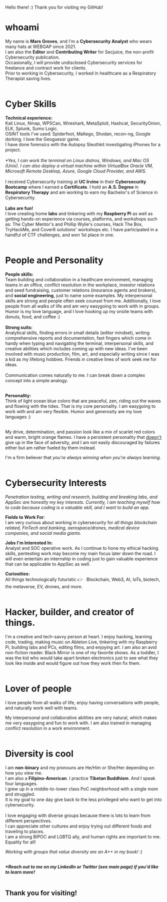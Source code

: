 


Hello there! :) Thank you for visiting my GitHub!


# whoami

My name is <b>Mars Groves</b>, and I'm a <b>Cybersecurity Analyst</b> who wears many hats at WEBGAP since 2021.
<br>
I am also the <b>Editor</b> and <b>Contributing Writer</b> for Secjuice, the non-profit Cybersecurity publication.
<br>
Occasionally, I will provide undisclosed Cybersecurity services for freelance and contract work for clients. <br>
Prior to working in Cybersecurity, I worked in healthcare as a Respiratory Therapist saving lives.
<br><br>
# Cyber Skills
<b>Technical experience:</b> <br>
Kali Linux, Nmap, WPSCan, Wireshark, MetaSploit, Hashcat, SecurityOnion, ELK, Splunk, Sumo Logic. 
<br>OSINT tools I've used: Spiderfoot, Maltego, Shodan, recon-ng, Google dorking. I love the Geoguessr game.<br>
I have done forensics with the Autopsy Sleuthkit investigating iPhones for a project.
<br><br>
<i>*Yes, I can work the terminal on Linux distros, Windows, and Mac OS (Unix). I can also deploy a virtual machine within VirtualBox Oracle VM, Microsoft Remote Desktop, Azure, Google Cloud Provider, and AWS.</i> <br><br>
I received Cybersecurity training at <b>UC Irvine</b> in their <b>Cybersecurity Bootcamp</b> where I earned a <b>Certificate</b>. I hold an <b>A.S. Degree</b> in <b>Respiratory Therapy</b> and am working to earn my Bachelor's of Science in Cybersecurity. 
<br><br>
<b>Labs are fun!</b><br>
I love creating home <b>labs</b> and tinkering with my <b>Raspberry Pi</b> as well as getting hands-on experience via courses, platforms, and workshops such as: The Cyber Mentor's and Phillip Wylie's courses, Hack The Box, TryHackMe, and Cover6 solutions' workshops etc. I have participated in a handful of CTF challenges, and won 1st place in one.
<br><br>
# People and Personality</b><br>
<b>People skills:</b>
<br>Team building and collaboration in a healthcare environment, managing teams in an office, conflict resolution in the workplace, investor relations and seed fundraising, customer relations (insurance agents and brokers), and <b>social engineering</b>, just to name some examples. My interpersonal skills are strong and people often seek counsel from me. Additionally, I love people from all walks of life and am very easygoing to work with in groups. Humor is my love language, and I love hooking up my onsite teams with donuts, food, and coffee :)<br><br>
<b>Strong suits:</b><br>
Analytical skills, finding errors in small details (editor mindset), writing comprehensive reports and documentation, fast fingers which come in handy when typing and navigating the terminal, interpersonal skills, and creative abilities which includes coming up with new ideas. I've been involved with music production, film, art, and especially writing since I was a kid as my lifelong hobbies. Friends in creative lines of work seek me for ideas.
<br><br>Communication comes naturally to me. I can break down a complex concept into a simple analogy. 

<br>
<b>Personality:</b><br>
Think of light ocean blue colors that are peaceful, zen, riding out the waves and flowing with the tides. That is my core personality. I am easygoing to work with and am very flexible. Humor and generosity are my love languages :) <br><br>

My drive, determination, and passion look like a mix of scarlet red colors and warm, bright orange flames. I have a persistent personality that <u>doesn't</u> give up in the face of adversity, and I am not easily discouraged by failures either but am rather fueled by them instead.

I'm a firm believer that <i>you're always winning when you're always learning.</i> 
<br><br>
# Cybersecurity Interests <br>
<i>Penetration testing, writing and research, building and breaking labs, and AppSec are honestly my key interests. Currently, I am teaching myself how to code because coding is a valuable skill, and I want to build an app.</i>

<b>Fields to Work For</b>:<br>
I am very curious about working in cybersecurity for <i>all things blockchain related, FinTech and banking, aerospace/drones, medical device companies, and social media giants.</i> 

<b>Jobs I'm Interested In:</b><br>
Analyst and SOC operative work. As I continue to hone my ethical hacking skills, pentesting work may become my main focus later down the road. I will even entertain an internship in coding just to gain valuable experience that can be applicable to AppSec as well.


<b>Curiosities:</b><br>
All things technologically futuristic 👉 &nbsp; Blockchain, Web3, AI, IoTs, biotech, the metaverse, EV, drones, and more.</b>
<br><br>
# Hacker, builder, and creator of things.

I'm a creative and tech-savvy person at heart. I enjoy hacking, learning code, trading, making music on Ableton Live, tinkering with my Raspberry Pi, building labs and PCs, editing films, and enjoying art. I am also an avid non-fiction reader. Black Mirror is one of my favorite shows. As a toddler, I was the kid who would take apart broken electronics just to see what they look like inside and would figure out how they work then fix them.
<br><br>
# Lover of people
I love people from all walks of life, enjoy having conversations with people, and naturally work well with teams. 

My interpersonal and collaborative abilities are very natural, which makes me very easygoing and fun to work with. I am also trained in managing conflict resolution in a work environment.
<br><br>
# Diversity is cool
I am <b>non-binary</b> and my pronouns are He/Him or She/Her depending on how you view me.<br>
I am also a <b>Filipino-American</b>. I practice <b>Tibetan Buddhism</b>. And I speak four languages.<br>
I grew up in a middle-to-lower class PoC neighborhood with a single mom and struggled. <br>It is my goal to one day give back to the less privileged who want to get into cybersecurity. <br><br>I love engaging with diverse groups because there is lots to learn from different perspectives. <br>I can appreciate other cultures and enjoy trying out different foods and traveling to places. <br>
I am a strong BIPOC and LGBTQ ally, and human rights are important to me. Equality for all!

<i>Working with groups that value diversity are an A++ in my book!</i> :)


<br>
<b><i>*Reach out to me on my LinkedIn or Twitter (see main page) if you'd like to learn more!</b></i><br><br>

## Thank you for visiting!